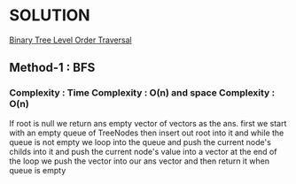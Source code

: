 # SOLUTION

[Binary Tree Level Order Traversal](https://leetcode.com/problems/binary-tree-level-order-traversal/)

## Method-1 : BFS

### Complexity : Time Complexity : O(n) and space Complexity : O(n)

If root is null we return ans empty vector of vectors as the ans.
first we start with an empty queue of TreeNodes then insert out root into it and while the queue is not empty
we loop into the queue and push the current node's childs into it and push the current node's value into a vector
at the end of the loop we push the vector into our ans vector and then return it when queue is empty
